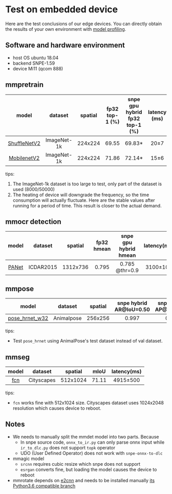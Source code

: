 # Test on embedded device

Here are the test conclusions of our edge devices. You can directly obtain the results of your own environment with [model profiling](../02-how-to-run/profile_model.md).

## Software and hardware environment

- host OS ubuntu 18.04
- backend SNPE-1.59
- device Mi11 (qcom 888)

## mmpretrain

|                                                          model                                                           |   dataset   | spatial | fp32 top-1 (%) | snpe gpu hybrid fp32 top-1 (%) | latency (ms) |
| :----------------------------------------------------------------------------------------------------------------------: | :---------: | :-----: | :------------: | :----------------------------: | :----------: |
| [ShuffleNetV2](https://github.com/open-mmlab/mmpretrain/blob/main/configs/shufflenet_v2/shufflenet-v2-1x_16xb64_in1k.py) | ImageNet-1k | 224x224 |     69.55      |            69.83\*             |     20±7     |
|    [MobilenetV2](https://github.com/open-mmlab/mmpretrain/blob/main/configs/mobilenet_v2/mobilenet-v2_8xb32_in1k.py)     | ImageNet-1k | 224x224 |     71.86      |            72.14\*             |     15±6     |

tips:

1. The ImageNet-1k dataset is too large to test, only part of the dataset is used (8000/50000)
2. The heating of device will downgrade the frequency, so the time consumption will actually fluctuate. Here are the stable values after running for a period of time. This result is closer to the actual demand.

## mmocr detection

|                                                         model                                                         |  dataset  | spatial  | fp32 hmean | snpe gpu hybrid hmean | latency(ms) |
| :-------------------------------------------------------------------------------------------------------------------: | :-------: | :------: | :--------: | :-------------------: | :---------: |
| [PANet](https://github.com/open-mmlab/mmocr/blob/1.x/configs/textdet/panet/panet_resnet18_fpem-ffm_600e_icdar2015.py) | ICDAR2015 | 1312x736 |   0.795    |    0.785 @thr=0.9     |  3100±100   |

## mmpose

|                                                                                 model                                                                                  |  dataset   | spatial | snpe hybrid AR@IoU=0.50 | snpe hybrid AP@IoU=0.50 | latency(ms) |
| :--------------------------------------------------------------------------------------------------------------------------------------------------------------------: | :--------: | :-----: | :---------------------: | :---------------------: | :---------: |
| [pose_hrnet_w32](https://github.com/open-mmlab/mmpose/blob/1.x/configs/animal_2d_keypoint/topdown_heatmap/animalpose/td-hm_hrnet-w32_8xb64-210e_animalpose-256x256.py) | Animalpose | 256x256 |          0.997          |          0.989          |   630±50    |

tips:

- Test `pose_hrnet` using AnimalPose's test dataset instead of val dataset.

## mmseg

|                                                        model                                                        |  dataset   | spatial  | mIoU  | latency(ms) |
| :-----------------------------------------------------------------------------------------------------------------: | :--------: | :------: | :---: | :---------: |
| [fcn](https://github.com/open-mmlab/mmsegmentation/blob/1.x/configs/fcn/fcn_r18-d8_4xb2-80k_cityscapes-512x1024.py) | Cityscapes | 512x1024 | 71.11 |  4915±500   |

tips:

- `fcn` works fine with 512x1024 size. Cityscapes dataset uses 1024x2048 resolution which causes device to reboot.

## Notes

- We needs to manually split the mmdet model into two parts. Because
  - In snpe source code, `onnx_to_ir.py` can only parse onnx input while `ir_to_dlc.py` does not support `topk` operator
  - UDO (User Defined Operator) does not work with `snpe-onnx-to-dlc`
- mmagic model
  - `srcnn` requires cubic resize which snpe does not support
  - `esrgan` converts fine, but loading the model causes the device to reboot
- mmrotate depends on [e2cnn](https://pypi.org/project/e2cnn/) and needs to be installed manually [its Python3.6 compatible branch](https://github.com/QUVA-Lab/e2cnn)
